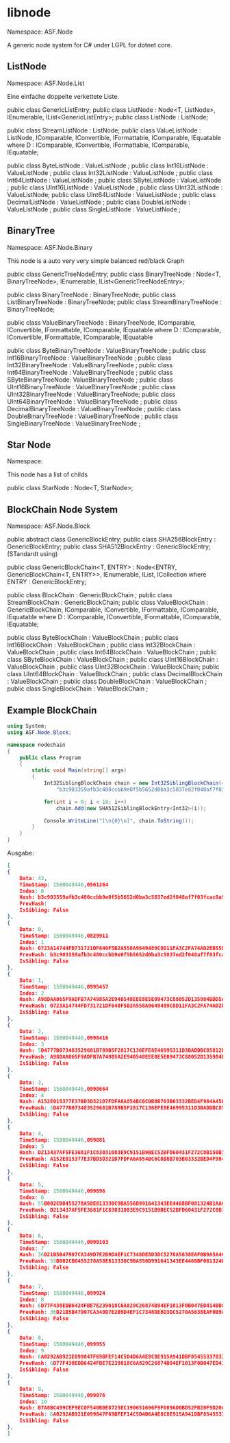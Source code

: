 # libnode 
Namespace: ASF.Node

A generic node system for C# under LGPL for dotnet core. 

## ListNode
Namespace: ASF.Node.List

Eine einfache doppelte verkettete Liste. 

public class GenericListEntry<T>;
public class ListNode<T>  : Node<T, ListNode<T>>, IEnumerable<T>, IList<GenericListEntry<T>>;
public class ListNode : ListNode<Object>;

public class StreamListNode : ListNode;
public class ValueListNode<D> : ListNode, IComparable, IConvertible, 
    IFormattable, IComparable<D>, IEquatable<D>
    where D : IComparable, IConvertible, IFormattable, IComparable<D>, IEquatable<D>;

public class ByteListNode : ValueListNode<byte> ;
public class Int16ListNode : ValueListNode<short> ;
public class Int32ListNode : ValueListNode<int> ;
public class Int64ListNode : ValueListNode<long> ;
public class SByteListNode : ValueListNode<sbyte> ;
public class UInt16ListNode : ValueListNode<ushort> ;
public class UInt32ListNode : ValueListNode<uint>;
public class UInt64ListNode : ValueListNode<ulong> ;
public class DecimalListNode : ValueListNode<decimal> ;
public class DoubleListNode : ValueListNode<double> ;
public class SingleListNode : ValueListNode<float> ;

## BinaryTree 
Namespace: ASF.Node.Binary

This node is a auto very very simple balanced red/black Graph

public class GenericTreeNodeEntry<T>;
public class BinaryTreeNode<T> : Node<T, BinaryTreeNode<T>>, IEnumerable<T>,
    IList<GenericTreeNodeEntry<T>>;

public class BinaryTreeNode : BinaryTreeNode<Object>;
public class ListBinaryTreeNode<T> : BinaryTreeNode;
public class StreamBinaryTreeNode : BinaryTreeNode;

public class ValueBinaryTreeNode<D> : BinaryTreeNode, IComparable, 
    IConvertible, IFormattable, IComparable<D>, IEquatable<D>
	where D : IComparable, IConvertible, IFormattable, IComparable<D>, IEquatable<D>

public class ByteBinaryTreeNode : ValueBinaryTreeNode<byte> ;
public class Int16BinaryTreeNode : ValueBinaryTreeNode<short> ;
public class Int32BinaryTreeNode : ValueBinaryTreeNode<int> ;
public class Int64BinaryTreeNode : ValueBinaryTreeNode<long> ;
public class SByteBinaryTreeNode: ValueBinaryTreeNode<sbyte> ;
public class UInt16BinaryTreeNode : ValueBinaryTreeNode<ushort> ;
public class UInt32BinaryTreeNode : ValueBinaryTreeNode<uint>;
public class UInt64BinaryTreeNode : ValueBinaryTreeNode<ulong> ;
public class DecimalBinaryTreeNode : ValueBinaryTreeNode<decimal> ;
public class DoubleBinaryTreeNode : ValueBinaryTreeNode<double> ;
public class SingleBinaryTreeNode : ValueBinaryTreeNode<float> ;
	
## Star Node
Namespace: 

This node has a list of childs 

public class StarNode<T> : Node<T, StarNode<T>>;


## BlockChain Node System
Namespace: ASF.Node.Block

public abstract class GenericBlockEntry<T>;
public class SHA256BlockEntry<T> : GenericBlockEntry<T>;
public class SHA512BlockEntry<T> : GenericBlockEntry<T>; (STandardt using)

public class GenericBlockChain<T, ENTRY> 
    : Node<ENTRY, GenericBlockChain<T, ENTRY>>, IEnumerable<ENTRY>,
      IList<ENTRY>, ICollection<ENTRY> where ENTRY : GenericBlockEntry<T>;

public class BlockChain  : GenericBlockChain<Object> ;
public class StreamBlockChain  : GenericBlockChain<Stream>;
public class ValueBlockChain<D> : GenericBlockChain<D>, IComparable, IConvertible, 
    IFormattable, IComparable<D>, IEquatable<D>
	where D : IComparable, IConvertible, IFormattable, IComparable<D>, IEquatable<D>;

public class ByteBlockChain : ValueBlockChain<byte> ;
public class Int16BlockChain : ValueBlockChain<short> ;
public class Int32BlockChain : ValueBlockChain<int> ;
public class Int64BlockChain : ValueBlockChain<long> ;
public class SByteBlockChain : ValueBlockChain<sbyte> ;
public class UInt16BlockChain : ValueBlockChain<ushort> ;
public class UInt32BlockChain : ValueBlockChain<uint>;
public class UInt64BlockChain : ValueBlockChain<ulong> ;
public class DecimalBlockChain : ValueBlockChain<decimal> ;
public class DoubleBlockChain : ValueBlockChain<double> ;
public class SingleBlockChain : ValueBlockChain<float> ;

## Example BlockChain
```C#
using System;
using ASF.Node.Block;

namespace nodechain
{
    public class Program
    {
        static void Main(string[] args)
        {
            Int32SiblingBlockChain chain = new Int32SiblingBlockChain(43, 
                "b3c903359afb3c480ccbb9e0f5b5652d0ba3c5837ed2f048af7f03fcac0a9d0817c83903b7be82f4da28e26409ac85c67a55d62a8d3c7daa4da36492f7cfe553");

            for(int i = 0; i < 10; i++)
                chain.Add(new SHA512SiblingBlockEntry<Int32>(i));

            Console.WriteLine("[\n{0}\n]", chain.ToString());
        }
    }
}
```
Ausgabe:
```JSON
[
{
	Data: 43,
	TimeStamp: 1580049446,0561264
	Index: 0
	Hash: b3c903359afb3c480ccbb9e0f5b5652d0ba3c5837ed2f048af7f03fcac0a9d0817c83903b7be82f4da28e26409ac85c67a55d62a8d3c7daa4da36492f7cfe553,
	PrevHash: 
	IsSibling: False
},
{
	Data: 0,
	TimeStamp: 1580049446,0829911
	Index: 1
	Hash: 0723A14744FD731721DF640F5B2A558A9649489C8D11FA3C2FA74AD2EB55D64AE9DE99C794090AFA96E74F168405439EC19466702D00BFFFEECCA0839E7A4EC3,
	PrevHash: b3c903359afb3c480ccbb9e0f5b5652d0ba3c5837ed2f048af7f03fcac0a9d0817c83903b7be82f4da28e26409ac85c67a55d62a8d3c7daa4da36492f7cfe553
	IsSibling: False
},
{
	Data: 1,
	TimeStamp: 1580049446,0995457
	Index: 2
	Hash: A98DAA065F9ADFB7A74985A2E940548EEE8E5E09473C88052D135984BDD5A47B1001C4A29D264A3B6AF201DE5C2408A370BC09CFB6605E6590FF505A4E0AEB6F,
	PrevHash: 0723A14744FD731721DF640F5B2A558A9649489C8D11FA3C2FA74AD2EB55D64AE9DE99C794090AFA96E74F168405439EC19466702D00BFFFEECCA0839E7A4EC3
	IsSibling: False
},
{
	Data: 2,
	TimeStamp: 1580049446,0998416
	Index: 3
	Hash: 5D4777B073483529681B789B5F2817C136EFE8E46995311D3BADDBC85812BD8A8384AEB74948A1E632379686EB17530AA0524AC9C846A03881A70C863823AF70,
	PrevHash: A98DAA065F9ADFB7A74985A2E940548EEE8E5E09473C88052D135984BDD5A47B1001C4A29D264A3B6AF201DE5C2408A370BC09CFB6605E6590FF505A4E0AEB6F
	IsSibling: False
},
{
	Data: 3,
	TimeStamp: 1580049446,0998664
	Index: 4
	Hash: A152E015377E37BD3D321D7FDFA6A854BC6C0B8B703B03332BED4F984A45D632535B53C019E69F1E7A176AF5E17C1A6F7A148D6584524778623FA71A5D9119F9,
	PrevHash: 5D4777B073483529681B789B5F2817C136EFE8E46995311D3BADDBC85812BD8A8384AEB74948A1E632379686EB17530AA0524AC9C846A03881A70C863823AF70
	IsSibling: False
},
{
	Data: 4,
	TimeStamp: 1580049446,099881
	Index: 5
	Hash: D213437AF5FE3681F1C83031083E9C9151B9BEC52BFD60431F272C8B150B1F491E870EE67A9963FEC69075354D7976A52225F37387FDECAABA1C26D1308D22D9,
	PrevHash: A152E015377E37BD3D321D7FDFA6A854BC6C0B8B703B03332BED4F984A45D632535B53C019E69F1E7A176AF5E17C1A6F7A148D6584524778623FA71A5D9119F9
	IsSibling: False
},
{
	Data: 5,
	TimeStamp: 1580049446,099896
	Index: 6
	Hash: 55B002CB0455278A58E813330C9BA556D991641343EE4468BF081324B1AACB3E4BC02B3BD691994561D9DAD9F9FF6843414A2EC74C07FFB57412968BB6B4CD09,
	PrevHash: D213437AF5FE3681F1C83031083E9C9151B9BEC52BFD60431F272C8B150B1F491E870EE67A9963FEC69075354D7976A52225F37387FDECAABA1C26D1308D22D9
	IsSibling: False
},
{
	Data: 6,
	TimeStamp: 1580049446,0999103
	Index: 7
	Hash: 36D21B5B47907CA349D7E2B9D4EF1C7348DE8D3DC5270A5638EAF0B9A5A4C8787DDD68E17F33ADA2606503E8F722AC74D98ECAB8E7AAC89228FEA2E04E65DF05,
	PrevHash: 55B002CB0455278A58E813330C9BA556D991641343EE4468BF081324B1AACB3E4BC02B3BD691994561D9DAD9F9FF6843414A2EC74C07FFB57412968BB6B4CD09
	IsSibling: False
},
{
	Data: 7,
	TimeStamp: 1580049446,099924
	Index: 8
	Hash: 6D77F438EDB6424FBE7E239018C6A829C26874B94EF1013F0B047ED414BD84E9F7F3E9E8ED7F490806D5D5E224BBB5EA939F40EF8A5F8D21116C6E2D674358E4,
	PrevHash: 36D21B5B47907CA349D7E2B9D4EF1C7348DE8D3DC5270A5638EAF0B9A5A4C8787DDD68E17F33ADA2606503E8F722AC74D98ECAB8E7AAC89228FEA2E04E65DF05
	IsSibling: False
},
{
	Data: 8,
	TimeStamp: 1580049446,099955
	Index: 9
	Hash: 6A0292AB921E099847F69BFEF14C5D4D6A4E8C8E915A941DBF85455337833A4321F451CF2E37E4DA8B8EB9F2CF091CE9D9D3F7656611647A6F8D2863B2EA1AEB,
	PrevHash: 6D77F438EDB6424FBE7E239018C6A829C26874B94EF1013F0B047ED414BD84E9F7F3E9E8ED7F490806D5D5E224BBB5EA939F40EF8A5F8D21116C6E2D674358E4
	IsSibling: False
},
{
	Data: 9,
	TimeStamp: 1580049446,099976
	Index: 10
	Hash: B7A8BC499CEF9EC0F540B0E8725EC190651696F9F089AD0BD52FB20F9D20A6DBDC0AFAAB0C45A986292D59A26741A7F8C7F0D1F433401C1B9815655F8DB0CA44,
	PrevHash: 6A0292AB921E099847F69BFEF14C5D4D6A4E8C8E915A941DBF85455337833A4321F451CF2E37E4DA8B8EB9F2CF091CE9D9D3F7656611647A6F8D2863B2EA1AEB
	IsSibling: False
},
]
```



